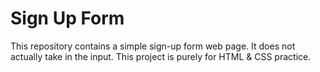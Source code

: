 # Sign Up Form

This repository contains a simple sign-up form web page.
It does not actually take in the input. This project is purely for
HTML & CSS practice.
